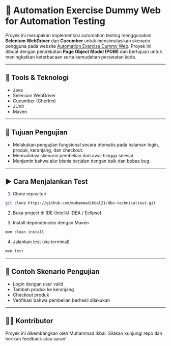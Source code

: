 # 🛒 Automation Exercise Dummy Web for Automation Testing

Proyek ini merupakan implementasi automation testing menggunakan **Selenium WebDriver** dan **Cucumber** untuk mensimulasikan skenario pengguna pada website [Automation Exercise Dummy Web](https://www.automationexercise.com/). Proyek ini dibuat dengan pendekatan **Page Object Model (POM)** dan bertujuan untuk meningkatkan keterbacaan serta kemudahan perawatan kode.

---

## 🔧 Tools & Teknologi

- Java
- Selenium WebDriver
- Cucumber (Gherkin)
- JUnit
- Maven

---

## 🎯 Tujuan Pengujian

- Melakukan pengujian fungsional secara otomatis pada halaman login, produk, keranjang, dan checkout.
- Memvalidasi skenario pembelian dari awal hingga selesai.
- Menjamin bahwa alur bisnis berjalan dengan baik dan bebas bug.

---

## ▶️ Cara Menjalankan Test

1. Clone repositori
```bash
git clone https://github.com/muhammadikbal21/dbo-technicaltest.git
```

2. Buka project di IDE (IntelliJ IDEA / Eclipse)


3. Install dependencies dengan Maven
```bash
mvn clean install
```

4. Jalankan test (via terminal)
```bash
mvn test
```

---

## 🧪 Contoh Skenario Pengujian

- Login dengan user valid
- Tambah produk ke keranjang
- Checkout produk
- Verifikasi bahwa pembelian berhasil dilakukan

---

## 👨‍💻 Kontributor

Proyek ini dikembangkan oleh Muhammad Ikbal.
Silakan kunjungi repo dan berikan feedback atau saran!

